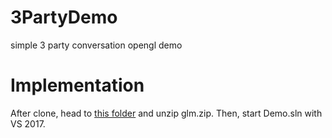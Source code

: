# 3PartyDemo
simple 3 party conversation opengl demo

# Implementation

After clone, head to [this folder](Libraries/Includes) and unzip glm.zip.
Then, start Demo.sln with VS 2017.
